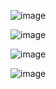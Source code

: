 ![image](https://github.com/user-attachments/assets/48608e6b-e7a3-4114-83b6-05f1108694a5)

![image](https://github.com/user-attachments/assets/0b0b63b9-4207-46de-8d35-9234f56d859c)

 ![image](https://github.com/user-attachments/assets/d4552268-5582-4c63-992e-8eee41bebd37)

![image](https://github.com/user-attachments/assets/dc6d3938-c40e-40f8-97a8-98e2932b9918)
